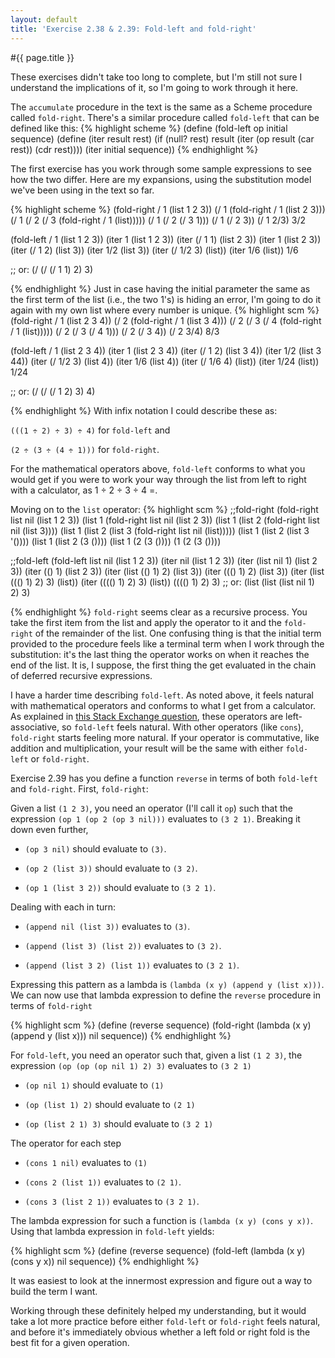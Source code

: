 ```yaml
---
layout: default
title: 'Exercise 2.38 & 2.39: Fold-left and fold-right'
---
```

#{{ page.title }}

These exercises didn't take too long to complete, but I'm still not sure I understand the implications of it, so I'm going to work through it here.

The `accumulate` procedure in the text is the same as a Scheme procedure called `fold-right`. There's a similar procedure called `fold-left` that can be defined like this:
{% highlight scheme %}
(define (fold-left op initial sequence)
  (define (iter result rest)
    (if (null? rest)
        result
        (iter (op result (car rest))
              (cdr rest))))
  (iter initial sequence))
{% endhighlight %}

The first exercise has you work through some sample expressions to see how the two differ. Here are my expansions, using the substitution model we've been using in the text so far.

{% highlight scheme %}
(fold-right / 1 (list 1 2 3))
(/ 1 (fold-right / 1 (list 2 3)))
(/ 1 (/ 2 (/ 3 (fold-right / 1 (list)))))
(/ 1 (/ 2 (/ 3 1)))
(/ 1 (/ 2 3))
(/ 1 2/3)
3/2

(fold-left / 1 (list 1 2 3))
(iter 1 (list 1 2 3))
(iter (/ 1 1) (list 2 3))
(iter 1 (list 2 3))
(iter (/ 1 2) (list 3))
(iter 1/2 (list 3))
(iter (/ 1/2 3) (list))
(iter 1/6 (list))
1/6

;; or:
(/ (/ (/ 1 1) 2) 3)

{% endhighlight %}
Just in case having the initial parameter the same as the first term of the list (i.e., the two 1's) is hiding an error, I'm going to do it again with my own list where every number is unique.
{% highlight scm %}
(fold-right / 1 (list 2 3 4))
(/ 2 (fold-right / 1 (list 3 4)))
(/ 2 (/ 3 (/ 4 (fold-right / 1 (list)))))
(/ 2 (/ 3 (/ 4 1)))
(/ 2 (/ 3 4))
(/ 2 3/4)
8/3


(fold-left / 1 (list 2 3 4))
(iter 1 (list 2 3 4))
(iter (/ 1 2) (list 3 4))
(iter 1/2 (list 3 44))
(iter (/ 1/2 3) (list 4))
(iter 1/6 (list 4))
(iter (/ 1/6 4) (list))
(iter 1/24 (list))
1/24

;; or:
(/ (/ (/ 1 2) 3) 4)

{% endhighlight %}
With infix notation I could describe these as:

`(((1 ÷ 2) ÷ 3) ÷ 4)` for `fold-left` and

`(2 ÷ (3 ÷ (4 ÷ 1)))` for `fold-right`.

For the mathematical operators above, `fold-left` conforms to what you would get if you were to work your way through the list from left to right with a calculator, as 1 ÷ 2 ÷ 3 ÷ 4 =.

Moving on to the `list` operator:
{% highlight scm %}
;;fold-right
(fold-right list nil (list 1 2 3))
(list 1 (fold-right list nil (list 2 3))
(list 1 (list 2 (fold-right list nil (list 3))))
(list 1 (list 2 (list 3 (fold-right list nil (list)))))
(list 1 (list 2 (list 3 '())))
(list 1 (list 2 (3 ())))
(list 1 (2 (3 ())))
(1 (2 (3 ())))

;;fold-left
(fold-left list nil (list 1 2 3))
(iter nil (list 1 2 3))
(iter (list nil 1) (list 2 3))
(iter (() 1) (list 2 3))
(iter (list (() 1) 2) (list 3))
(iter ((() 1) 2) (list 3))
(iter (list ((() 1) 2) 3) (list))
(iter (((() 1) 2) 3) (list))
(((() 1) 2) 3)
;; or:
(list (list (list nil 1) 2) 3)

{% endhighlight %}
`fold-right` seems clear as a recursive process. You take the first item from the list and apply the operator to it and the `fold-right` of the remainder of the list. One confusing thing is that the initial term provided to the procedure feels like a terminal term when I work through the substitution: it's the last thing the operator works on when it reaches the end of the list. It is, I suppose, the first thing the get evaluated in the chain of deferred recursive expressions.

I have a harder time describing `fold-left`. As noted above, it feels natural with mathematical operators and conforms to what I get from a calculator. As explained in [this Stack Exchange question](http://stackoverflow.com/questions/1446419/how-do-you-know-when-to-use-fold-left-and-when-to-use-fold-right), these operators are left-associative, so `fold-left` feels natural. With other operators (like `cons`), `fold-right` starts feeling more natural. If your operator is commutative, like addition and multiplication, your result will be the same with either `fold-left` or `fold-right`.

Exercise 2.39 has you define a function `reverse` in terms of both `fold-left` and `fold-right`. First, `fold-right`:

Given a list `(1 2 3)`, you need an operator (I'll call it `op`) such that the expression `(op 1 (op 2 (op 3 nil)))` evaluates to `(3 2 1)`. Breaking it down even further,

* `(op 3 nil)` should evaluate to `(3)`.

* `(op 2 (list 3))` should evaluate to `(3 2)`.

* `(op 1 (list 3 2))` should evaluate to `(3 2 1)`.

Dealing with each in turn:

* `(append nil (list 3))` evaluates to `(3)`.

* `(append (list 3) (list 2))` evaluates to `(3 2)`.

* `(append (list 3 2) (list 1))` evaluates to `(3 2 1)`.

Expressing this pattern as a lambda is `(lambda (x y) (append y (list x)))`. We can now use that lambda expression to define the `reverse` procedure in terms of `fold-right`

{% highlight scm %}
(define (reverse sequence)
  (fold-right (lambda (x y) (append y (list x))) nil sequence))
{% endhighlight %}

For `fold-left`, you need an operator such that, given a list `(1 2 3)`, the expression `(op (op (op nil 1) 2) 3)` evaluates to `(3 2 1)` 

* `(op nil 1)` should evaluate to `(1)`

* `(op (list 1) 2)` should evaluate to `(2 1)`

* `(op (list 2 1) 3)` should evaluate to `(3 2 1)`

The operator for each step

* `(cons 1 nil)` evaluates to `(1)`

* `(cons 2 (list 1))` evaluates to `(2 1)`.

* `(cons 3 (list 2 1))` evaluates to `(3 2 1)`.

The lambda expression for such a function is `(lambda (x y) (cons y x))`. Using that lambda expression in `fold-left` yields:

{% highlight scm %}
(define (reverse sequence)
  (fold-left (lambda (x y) (cons y x)) nil sequence))
{% endhighlight %}

It was easiest to look at the innermost expression and figure out a way to build the term I want.

Working through these definitely helped my understanding, but it would take a lot more practice before either `fold-left` or `fold-right` feels natural, and before it's immediately obvious whether a left fold or right fold is the best fit for a given operation.
